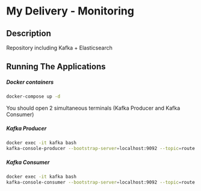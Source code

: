 # My Delivery - Monitoring

## Description

Repository including Kafka + Elasticsearch

## Running The Applications

##### Docker containers

```sh
docker-compose up -d
```

You should open 2 simultaneous terminals (Kafka Producer and Kafka Consumer)

##### Kafka Producer

```sh
docker exec -it kafka bash
kafka-console-producer --bootstrap-server=localhost:9092 --topic=route.new-direction
```

##### Kafka Consumer

```sh
docker exec -it kafka bash
kafka-console-consumer --bootstrap-server=localhost:9092 --topic=route.new-position --group=terminal
```
